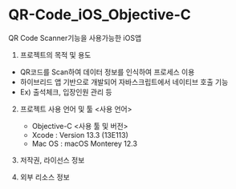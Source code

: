 # QR-Code_iOS_Objective-C
QR Code Scanner기능을 사용가능한 iOS앱


1. 프로젝트의 목적 및 용도
  - QR코드를 Scan하여 데이터 정보를 인식하여 프로세스 이용
  - 하이브리드 앱 기반으로 개발되어 자바스크립트에서 네이티브 호출 기능
  - Ex) 출석체크, 입장인원 관리 등


2. 프로젝트 사용 언어 및 툴
  <사용 언어>
     - Objective-C
  <사용 툴 및 버전> 
     - Xcode  : Version 13.3 (13E113)
     - Mac OS : macOS Monterey 12.3
                    
    
3. 저작권, 라이선스 정보
4. 외부 리소스 정보
